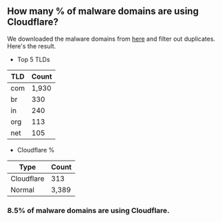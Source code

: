 ## How many % of malware domains are using Cloudflare?


We downloaded the malware domains from [here](https://urlhaus.abuse.ch) and filter out duplicates.
Here's the result.


[//]: # (start replacement)


- Top 5 TLDs

| TLD | Count |
| --- | --- |
| com | 1,930 |
| br | 330 |
| in | 240 |
| org | 113 |
| net | 105 |


- Cloudflare %

| Type | Count |
| --- | --- |
| Cloudflare | 313 |
| Normal | 3,389 |


### 8.5% of malware domains are using Cloudflare.